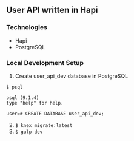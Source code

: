 User API written in Hapi
-----------

### Technologies
* Hapi
* PostgreSQL

### Local Development Setup
1. Create user_api_dev database in PostgreSQL

```
$ psql

psql (9.1.4)
type "help" for help.

user=# CREATE DATABASE user_api_dev;
```

2. `$ knex migrate:latest`
3. `$ gulp dev`
